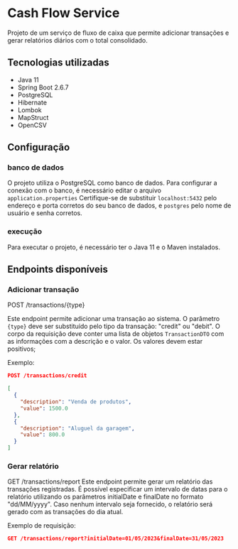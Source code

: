 # Cash Flow Service

Projeto de um serviço de fluxo de caixa que permite adicionar transações e gerar relatórios diários com o total consolidado.

## Tecnologias utilizadas

- Java 11
- Spring Boot 2.6.7
- PostgreSQL
- Hibernate
- Lombok
- MapStruct
- OpenCSV

## Configuração 
### banco de dados
O projeto utiliza o PostgreSQL como banco de dados. Para configurar a conexão com o banco, é necessário editar o arquivo `application.properties`
Certifique-se de substituir `localhost:5432` pelo endereço e porta corretos do seu banco de dados, e `postgres` pelo nome de usuário e senha corretos.
### execução
Para executar o projeto, é necessário ter o Java 11 e o Maven instalados.

## Endpoints disponíveis

### Adicionar transação

POST /transactions/{type}

Este endpoint permite adicionar uma transação ao sistema. O parâmetro `{type}` deve ser substituído pelo tipo da transação: "credit" ou "debit". O corpo da requisição deve conter uma lista de objetos `TransactionDTO` com as informações com a descrição e o valor. Os valores devem estar positivos;

Exemplo:

```json
POST /transactions/credit

[
  {
    "description": "Venda de produtos",
    "value": 1500.0
  },
  {
    "description": "Aluguel da garagem",
    "value": 800.0
  }
]
```

### Gerar relatório
GET /transactions/report
Este endpoint permite gerar um relatório das transações registradas. É possível especificar um intervalo de datas para o relatório utilizando os parâmetros initialDate e finalDate no formato "dd/MM/yyyy". Caso nenhum intervalo seja fornecido, o relatório será gerado com as transações do dia atual.

Exemplo de requisição:
```json
GET /transactions/report?initialDate=01/05/2023&finalDate=31/05/2023
```


